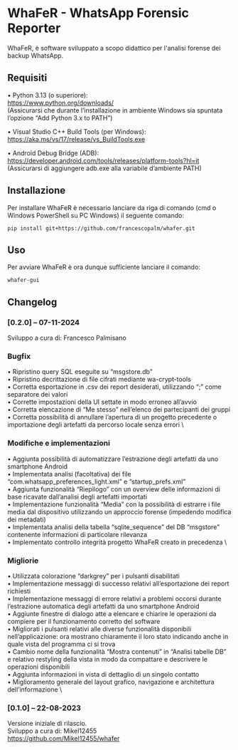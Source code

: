 # WhaFeR - WhatsApp Forensic Reporter

WhaFeR, è software sviluppato a scopo didattico per l'analisi forense dei backup WhatsApp.

## Requisiti

•	Python 3.13 (o superiore): \
https://www.python.org/downloads/ \
(Assicurarsi che durante l’installazione in ambiente Windows sia spuntata l’opzione “Add Python 3.x to PATH”)

•	Visual Studio C++ Build Tools (per Windows): \
https://aka.ms/vs/17/release/vs_BuildTools.exe

•	Android Debug Bridge (ADB): \
https://developer.android.com/tools/releases/platform-tools?hl=it \
(Assicurarsi di aggiungere adb.exe alla variabile d’ambiente PATH)

## Installazione

Per installare WhaFeR è necessario lanciare da riga di comando (cmd o Windows PowerShell su PC Windows) il seguente comando:

```
pip install git+https://github.com/francescopalm/whafer.git
```

## Uso

Per avviare WhaFeR è ora dunque sufficiente lanciare il comando:

```
whafer-gui
```

## Changelog

### [0.2.0] – 07-11-2024
Sviluppo a cura di: Francesco Palmisano

### Bugfix
•	Ripristino query SQL eseguite su “msgstore.db” \
•	Ripristino decrittazione di file cifrati mediante wa-crypt-tools \
•	Corretta esportazione in .csv dei report desiderati, utilizzando “;” come separatore dei valori \
•	Corrette impostazioni della UI settate in modo erroneo all’avvio \
•	Corretta elencazione di “Me stesso” nell’elenco dei partecipanti dei gruppi \
•	Corretta possibilità di annullare l’apertura di un progetto precedente o importazione degli artefatti da percorso locale senza errori \

### Modifiche e implementazioni
•	Aggiunta possibilità di automatizzare l’estrazione degli artefatti da uno smartphone Android \
•	Implementata analisi (facoltativa) dei file “com.whatsapp_preferences_light.xml” e “startup_prefs.xml” \
•	Aggiunta funzionalità “Riepilogo” con un overview delle informazioni di base ricavate dall’analisi degli artefatti importati \
•	Implementazione funzionalità “Media” con la possibilità di estrarre i file media dal dispositivo utilizzando un approccio forense (impedendo modifica dei metadati) \
•	Implementata analisi della tabella “sqlite_sequence” del DB “msgstore” contenente informazioni di particolare rilevanza \
•	Implementato controllo integrità progetto WhaFeR creato in precedenza \

### Migliorie
•	Utilizzata colorazione “darkgrey” per i pulsanti disabilitati \
•	Implementazione messaggi di successo relativi all’esportazione dei report richiesti \
•	Implementazione messaggi di errore relativi a problemi occorsi durante l’estrazione automatica degli artefatti da uno smartphone Android \
•	Aggiunte finestre di dialogo atte a elencare e chiarire le operazioni da compiere per il funzionamento corretto del software \
•	Migliorati i pulsanti relativi alle diverse funzionalità disponibili nell’applicazione: ora mostrano chiaramente il loro stato indicando anche in quale vista del programma ci si trova \
•	Cambio nome della funzionalità “Mostra contenuti” in “Analisi tabelle DB” e relativo restyling della vista in modo da compattare e descrivere le operazioni disponibili \
•	Aggiunta informazioni in vista di dettaglio di un singolo contatto \
•	Miglioramento generale del layout grafico, navigazione e architettura dell’informazione \

### [0.1.0] – 22-08-2023
Versione iniziale di rilascio. \
Sviluppo a cura di: Mikel12455 \
https://github.com/Mikel12455/whafer
